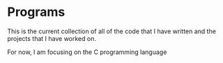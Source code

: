 # Programs

This is the current collection of all of the code that I have written and the projects that I have worked on.

For now, I am focusing on the C programming language
